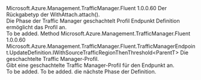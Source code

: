 <Type Name="IWithNestedProfile&lt;ParentT&gt;" FullName="Microsoft.Azure.Management.TrafficManager.Fluent.TrafficManagerEndpoint.UpdateDefinition.IWithNestedProfile&lt;ParentT&gt;">
  <TypeSignature Language="C#" Value="public interface IWithNestedProfile&lt;ParentT&gt;" />
  <TypeSignature Language="ILAsm" Value=".class public interface auto ansi abstract IWithNestedProfile`1&lt;ParentT&gt;" />
  <TypeSignature Language="DocId" Value="T:Microsoft.Azure.Management.TrafficManager.Fluent.TrafficManagerEndpoint.UpdateDefinition.IWithNestedProfile`1" />
  <TypeSignature Language="VB.NET" Value="Public Interface IWithNestedProfile(Of ParentT)" />
  <TypeSignature Language="F#" Value="type IWithNestedProfile&lt;'ParentT&gt; = interface" />
  <AssemblyInfo>
    <AssemblyName>Microsoft.Azure.Management.TrafficManager.Fluent</AssemblyName>
    <AssemblyVersion>1.0.0.60</AssemblyVersion>
  </AssemblyInfo>
  <TypeParameters>
    <TypeParameter Name="ParentT" />
  </TypeParameters>
  <Interfaces />
  <Docs>
    <typeparam name="ParentT">Der Rückgabetyp der WithAttach.attach().</typeparam>
    <summary>
            Die Phase der Traffic Manager geschachtelt Profil Endpunkt Definition ermöglicht das Profil an.
            </summary>
    <remarks>To be added.</remarks>
  </Docs>
  <Members>
    <Member MemberName="ToProfile">
      <MemberSignature Language="C#" Value="public Microsoft.Azure.Management.TrafficManager.Fluent.TrafficManagerEndpoint.UpdateDefinition.IWithSourceTrafficRegionThenThreshold&lt;ParentT&gt; ToProfile (Microsoft.Azure.Management.TrafficManager.Fluent.ITrafficManagerProfile profile);" />
      <MemberSignature Language="ILAsm" Value=".method public hidebysig newslot virtual instance class Microsoft.Azure.Management.TrafficManager.Fluent.TrafficManagerEndpoint.UpdateDefinition.IWithSourceTrafficRegionThenThreshold`1&lt;!ParentT&gt; ToProfile(class Microsoft.Azure.Management.TrafficManager.Fluent.ITrafficManagerProfile profile) cil managed" />
      <MemberSignature Language="DocId" Value="M:Microsoft.Azure.Management.TrafficManager.Fluent.TrafficManagerEndpoint.UpdateDefinition.IWithNestedProfile`1.ToProfile(Microsoft.Azure.Management.TrafficManager.Fluent.ITrafficManagerProfile)" />
      <MemberSignature Language="VB.NET" Value="Public Function ToProfile (profile As ITrafficManagerProfile) As IWithSourceTrafficRegionThenThreshold(Of ParentT)" />
      <MemberSignature Language="F#" Value="abstract member ToProfile : Microsoft.Azure.Management.TrafficManager.Fluent.ITrafficManagerProfile -&gt; Microsoft.Azure.Management.TrafficManager.Fluent.TrafficManagerEndpoint.UpdateDefinition.IWithSourceTrafficRegionThenThreshold&lt;'ParentT&gt;" Usage="iWithNestedProfile.ToProfile profile" />
      <MemberType>Method</MemberType>
      <AssemblyInfo>
        <AssemblyName>Microsoft.Azure.Management.TrafficManager.Fluent</AssemblyName>
        <AssemblyVersion>1.0.0.60</AssemblyVersion>
      </AssemblyInfo>
      <ReturnValue>
        <ReturnType>Microsoft.Azure.Management.TrafficManager.Fluent.TrafficManagerEndpoint.UpdateDefinition.IWithSourceTrafficRegionThenThreshold&lt;ParentT&gt;</ReturnType>
      </ReturnValue>
      <Parameters>
        <Parameter Name="profile" Type="Microsoft.Azure.Management.TrafficManager.Fluent.ITrafficManagerProfile" />
      </Parameters>
      <Docs>
        <param name="profile">Die geschachtelte Traffic Manager-Profil.</param>
        <summary>
            Gibt eine geschachtelte Traffic Manager-Profil für den Endpunkt an.
            </summary>
        <returns>To be added.</returns>
        <remarks>To be added.</remarks>
        <return>die nächste Phase der Definition.</return>
      </Docs>
    </Member>
  </Members>
</Type>
